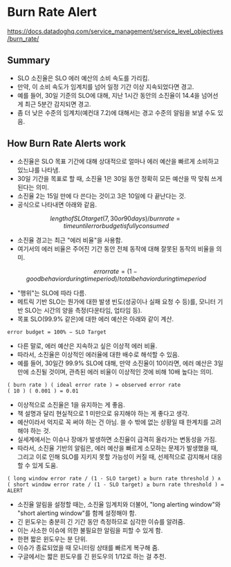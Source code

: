 
# Burn Rate Alert

https://docs.datadoghq.com/service_management/service_level_objectives/burn_rate/

## Summary

- SLO 소진율은 SLO 에러 예산의 소비 속도를 가리킴.
- 만약, 이 소비 속도가 임계치를 넘어 일정 기간 이상 지속되었다면 경고.
- 예를 들어, 30일 기준의 SLO에 대해, 지난 1시간 동안의 소진율이 14.4을 넘어선 게 최근 5분간 감지되면 경고.
- 좀 더 낮은 수준의 임계치(예컨대 7.2)에 대해서는 경고 수준의 알림을 보낼 수도 있음.

## How Burn Rate Alerts work

- 소진율은 SLO 목표 기간에 대해 상대적으로 얼마나 에러 예산을 빠르게 소비하고 있느냐를 나타냄.
- 30일 기간을 목표로 할 때, 소진율 1은 30일 동안 정확히 모든 예산을 딱 맞춰 쓰게 된다는 의미.
- 소진율 2는 15일 만에 다 쓴다는 것이고 3은 10일에 다 끝난다는 것.
- 공식으로 나타내면 아래와 같음.

```math
length of SLO target (7, 30 or 90 days) / burn rate = time until error budget is fully consumed
```

- 소진율 경고는 최근 "에러 비율"을 사용함.
- 여기서의 에러 비율은 주어진 기간 동안 전체 동작에 대해 잘못된 동작의 비율을 의미.

```math
error rate = (1 − good behavior during time period) / total behavior during time period
```

- "행위"는 SLO에 따라 다름.
- 메트릭 기반 SLO는 뭔가에 대한 발생 빈도(성공이나 실패 요청 수 등)를, 모니터 기반 SLO는 시간의 양을 측정(다운타임, 업타임 등).
- 목표 SLO(99.9% 같은)에 대한 에러 예산은 아래와 같이 계산.

```
error budget = 100% − SLO Target
```

- 다른 말로, 에러 예산은 지속하고 싶은 이상적 에러 비율.
- 따라서, 소진율은 이상적인 에러율에 대한 배수로 해석할 수 있음.
- 예를 들어, 30일간 99.9% SLO에 대해, 만약 소진율이 10이라면, 에러 예산은 3일만에 소진될 것이며, 관측된 에러 비율이 이상적인 것에 비해 10배 높다는 의미.

```
( burn rate ) ( ideal error rate ) = observed error rate
( 10 ) ( 0.001 ) = 0.01
```

- 이상적으로 소진율은 1을 유지하는 게 좋음.
- 책 설명과 달리 현실적으로 1 미만으로 유지해야 하는 게 좋다고 생각.
- 예산이라서 억지로 꼭 써야 하는 건 아님. 쓸 수 밖에 없는 상황일 때 한계치를 고려해야 하는 것.
- 실세계에서는 이슈나 장애가 발생하면 소진율이 급격히 올라가는 변동성을 가짐.
- 따라서, 소진율 기반의 알림은, 에러 예산을 빠르게 소모하는 문제가 발생했을 때, 그리고 이로 인해 SLO를 지키지 못할 가능성이 커질 때, 선제적으로 감지해서 대응할 수 있게 도움.

```
( long window error rate / (1 - SLO target) ≥ burn rate threshold ) ∧ ( short window error rate / (1 - SLO target) ≥ burn rate threshold ) = ALERT
```

- 소진율 알림을 설정할 때는, 소진율 임계치와 더불어, "long alerting window"와 "short alerting window"를 함께 설정해야 함.
- 긴 윈도우는 충분히 긴 기간 동안 측정하므로 심각한 이슈를 알려줌.
- 이는 사소한 이슈에 의한 불필요한 알림을 피할 수 있게 함.
- 한편 짧은 윈도우는 분 단위.
- 이슈가 종료되었을 때 모니터링 상태를 빠르게 복구해 줌.
- 구글에서는 짧은 윈도우를 긴 윈도우의 1/12로 하는 걸 추천.

